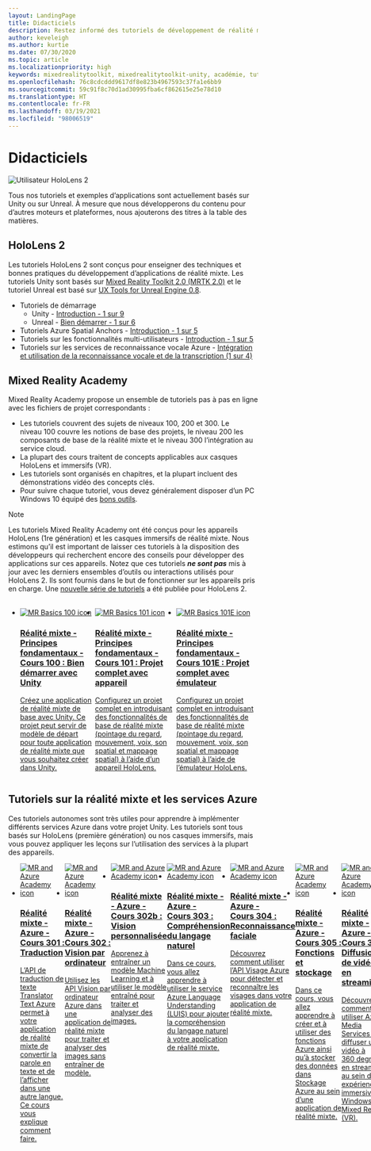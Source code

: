 ```yaml
---
layout: LandingPage
title: Didacticiels
description: Restez informé des tutoriels de développement de réalité mixte que nous proposons pour HoloLens et les services Azure.
author: keveleigh
ms.author: kurtie
ms.date: 07/30/2020
ms.topic: article
ms.localizationpriority: high
keywords: mixedrealitytoolkit, mixedrealitytoolkit-unity, académie, tutoriel, casque de réalité mixte, casque windows mixed reality, casque de réalité virtuelle, unity, unreal, HoloLens, ancres spatiales Azure, services Speech Azure
ms.openlocfilehash: 76c8cdcddd9617df8e823b4967593c37fa1e6bb9
ms.sourcegitcommit: 59c91f8c70d1ad30995fba6cf862615e25e78d10
ms.translationtype: HT
ms.contentlocale: fr-FR
ms.lasthandoff: 03/19/2021
ms.locfileid: "98006519"
---
```

# <a name="tutorials"></a>Didacticiels

![Utilisateur HoloLens 2](images/08_Tutorials.png)

Tous nos tutoriels et exemples d’applications sont actuellement basés sur Unity ou sur Unreal. À mesure que nous développerons du contenu pour d’autres moteurs et plateformes, nous ajouterons des titres à la table des matières.

## <a name="hololens-2"></a>HoloLens 2 

Les tutoriels HoloLens 2 sont conçus pour enseigner des techniques et bonnes pratiques du développement d’applications de réalité mixte. Les tutoriels Unity sont basés sur [Mixed Reality Toolkit 2.0 (MRTK 2.0)](https://github.com/microsoft/MixedRealityToolkit-Unity) et le tutoriel Unreal est basé sur [UX Tools for Unreal Engine 0.8](https://github.com/microsoft/MixedReality-UXTools-Unreal).

* Tutoriels de démarrage
    * Unity - [Introduction - 1 sur 9](tutorials/mr-learning-base-01.md)
    * Unreal - [Bien démarrer - 1 sur 6](../unreal/tutorials/unreal-uxt-ch1.md)
* Tutoriels Azure Spatial Anchors - [Introduction - 1 sur 5](tutorials/mr-learning-asa-01.md)
* Tutoriels sur les fonctionnalités multi-utilisateurs - [Introduction - 1 sur 5](tutorials/mr-learning-sharing-01.md)
* Tutoriels sur les services de reconnaissance vocale Azure - [Intégration et utilisation de la reconnaissance vocale et de la transcription (1 sur 4)](tutorials/mrlearning-speechSDK-ch1.md)

## <a name="mixed-reality-academy"></a>Mixed Reality Academy 

Mixed Reality Academy propose un ensemble de tutoriels pas à pas en ligne avec les fichiers de projet correspondants :

* Les tutoriels couvrent des sujets de niveaux 100, 200 et 300. Le niveau 100 couvre les notions de base des projets, le niveau 200 les composants de base de la réalité mixte et le niveau 300 l’intégration au service cloud.
* La plupart des cours traitent de concepts applicables aux casques HoloLens et immersifs (VR).
* Les tutoriels sont organisés en chapitres, et la plupart incluent des démonstrations vidéo des concepts clés.
* Pour suivre chaque tutoriel, vous devez généralement disposer d’un PC Windows 10 équipé des [bons outils](../install-the-tools.md).

>[!NOTE]
>Les tutoriels Mixed Reality Academy ont été conçus pour les appareils HoloLens (1re génération) et les casques immersifs de réalité mixte. Nous estimons qu’il est important de laisser ces tutoriels à la disposition des développeurs qui recherchent encore des conseils pour développer des applications sur ces appareils. Notez que ces tutoriels **_ne sont pas_** mis à jour avec les derniers ensembles d’outils ou interactions utilisés pour HoloLens 2. Ils sont fournis dans le but de fonctionner sur les appareils pris en charge. Une [nouvelle série de tutoriels](tutorials/mr-learning-base-01.md) a été publiée pour HoloLens 2.

<br>
<ul id="cardtypes-W" class="cardsW panelContent" style="display: flex; margin-top: 0px;">
                            <li>
                                    <a href="tutorials/holograms-100.md" title="Réalité mixte - Principes fondamentaux - Cours 100" data-linktype="absolute-path">
                                    <div class="cardSize">
                                        <div class="cardPadding">
                                            <div class="card">
                                                <div class="cardImageOuter">
                                                    <div class="cardImage">
                                                        <img src="images/Holograms100.jpg" alt="MR Basics 100 icon">
                                                    </div>
                                                </div>
                                                <div class="cardText">
                                                    <h3>Réalité mixte - Principes fondamentaux - Cours 100 : Bien démarrer avec Unity</h3>
                                                    <p>Créez une application de réalité mixte de base avec Unity. Ce projet peut servir de modèle de départ pour toute application de réalité mixte que vous souhaitez créer dans Unity.</p>
                                                </div>
                                            </div>
                                        </div>
                                    </div>
                               </a>
                            </li>
                            <li>
                                  <a href="tutorials/holograms-101.md" title="Réalité mixte - Principes fondamentaux - Cours 101" data-linktype="absolute-path">
                                    <div class="cardSize">
                                        <div class="cardPadding">
                                            <div class="card">
                                                <div class="cardImageOuter">
                                                    <div class="cardImage">
                                                        <img src="images/Holograms101.jpg" alt="MR Basics 101 icon">
                                                    </div>
                                                </div>
                                                <div class="cardText">
                                                    <h3>Réalité mixte - Principes fondamentaux - Cours 101 : Projet complet avec appareil</h3>
                                                    <p>Configurez un projet complet en introduisant des fonctionnalités de base de réalité mixte (pointage du regard, mouvement, voix, son spatial et mappage spatial) à l’aide d’un appareil HoloLens.</p>
                                                </div>
                                            </div>
                                        </div>
                                    </div>
                               </a>
                            </li>
                            <li>
                                <a href="tutorials/holograms-101e.md" title="Réalité mixte - Principes fondamentaux - Cours 101E" data-linktype="absolute-path">
                                    <div class="cardSize">
                                        <div class="cardPadding">
                                            <div class="card">
                                                <div class="cardImageOuter">
                                                    <div class="cardImage">
                                                        <img src="images/Holograms101E.jpg" alt="MR Basics 101E icon">
                                                    </div>
                                                </div>
                                                <div class="cardText">
                                                    <h3>Réalité mixte - Principes fondamentaux - Cours 101E : Projet complet avec émulateur</h3>
                                                    <p>Configurez un projet complet en introduisant des fonctionnalités de base de réalité mixte (pointage du regard, mouvement, voix, son spatial et mappage spatial) à l’aide de l’émulateur HoloLens.</p>
                                                </div>
                                            </div>
                                        </div>
                                    </div>
                                  </a>
                            </li>
</ul>

## <a name="mixed-reality-and-azure-services-tutorials"></a>Tutoriels sur la réalité mixte et les services Azure

Ces tutoriels autonomes sont très utiles pour apprendre à implémenter différents services Azure dans votre projet Unity. Les tutoriels sont tous basés sur HoloLens (première génération) ou nos casques immersifs, mais vous pouvez appliquer les leçons sur l’utilisation des services à la plupart des appareils.

<ul id="cardtypes-W" class="cardsW panelContent" style="display: flex; margin-top: 0px;">
    <li>
                                   <a href="tutorials/mr-azure-301.md" title="Réalité mixte - Azure - Cours 301" data-linktype="absolute-path">
                              <div class="cardSize">
                                  <div class="cardPadding">
                                      <div class="card">
                                          <div class="cardImageOuter">
                                              <div class="cardImage">
                                                  <img src="images/MR-Azure-AcademyTile.jpg" alt="MR and Azure Academy icon">
                                              </div>
                                          </div>
                                          <div class="cardText">
                                              <h3>Réalité mixte - Azure - Cours 301 : Traduction</h3>
                                              <p>L’API de traduction de texte Translator Text Azure permet à votre application de réalité mixte de convertir la parole en texte et de l’afficher dans une autre langue. Ce cours vous explique comment faire.</p>
                                          </div>
                                      </div>
                                  </div>
                              </div>
                              </a>
                            </li>
                                 <li>
                                   <a href="tutorials/mr-azure-302.md" title="Réalité mixte - Azure - Cours 302" data-linktype="absolute-path">
                              <div class="cardSize">
                                  <div class="cardPadding">
                                      <div class="card">
                                          <div class="cardImageOuter">
                                              <div class="cardImage">
                                                  <img src="images/MR-Azure-AcademyTile.jpg" alt="MR and Azure Academy icon">
                                              </div>
                                          </div>
                                          <div class="cardText">
                                              <h3>Réalité mixte - Azure - Cours 302 : Vision par ordinateur</h3>
                                              <p>Utilisez les API Vision par ordinateur Azure dans une application de réalité mixte pour traiter et analyser des images sans entraîner de modèle.</p>
                                          </div>
                                      </div>
                                  </div>
                              </div>
                              </a>
                            </li>
                                 <li>
                                   <a href="tutorials/mr-azure-302b.md" title="Réalité mixte - Azure - Cours 302b" data-linktype="absolute-path">
                              <div class="cardSize">
                                  <div class="cardPadding">
                                      <div class="card">
                                          <div class="cardImageOuter">
                                              <div class="cardImage">
                                                  <img src="images/MR-Azure-AcademyTile.jpg" alt="MR and Azure Academy icon">
                                              </div>
                                          </div>
                                          <div class="cardText">
                                              <h3>Réalité mixte - Azure - Cours 302b : Vision personnalisée</h3>
                                              <p>Apprenez à entraîner un modèle Machine Learning et à utiliser le modèle entraîné pour traiter et analyser des images.</p>
                                          </div>
                                      </div>
                                  </div>
                              </div>
                              </a>
                            </li>                            
                                 <li>
                                   <a href="tutorials/mr-azure-303.md" title="Réalité mixte - Azure - Cours 303" data-linktype="absolute-path">
                              <div class="cardSize">
                                  <div class="cardPadding">
                                      <div class="card">
                                          <div class="cardImageOuter">
                                              <div class="cardImage">
                                                  <img src="images/MR-Azure-AcademyTile.jpg" alt="MR and Azure Academy icon">
                                              </div>
                                          </div>
                                          <div class="cardText">
                                              <h3>Réalité mixte - Azure - Cours 303 : Compréhension du langage naturel</h3>
                                              <p>Dans ce cours, vous allez apprendre à utiliser le service Azure Language Understanding (LUIS) pour ajouter la compréhension du langage naturel à votre application de réalité mixte.</p>
                                          </div>
                                      </div>
                                  </div>
                              </div>
                              </a>
                            </li>
                                 <li>
                                   <a href="tutorials/mr-azure-304.md" title="Réalité mixte - Azure - Cours 304" data-linktype="absolute-path">
                              <div class="cardSize">
                                  <div class="cardPadding">
                                      <div class="card">
                                          <div class="cardImageOuter">
                                              <div class="cardImage">
                                                  <img src="images/MR-Azure-AcademyTile.jpg" alt="MR and Azure Academy icon">
                                              </div>
                                          </div>
                                          <div class="cardText">
                                              <h3>Réalité mixte - Azure - Cours 304 : Reconnaissance faciale</h3>
                                              <p>Découvrez comment utiliser l’API Visage Azure pour détecter et reconnaître les visages dans votre application de réalité mixte.</p>
                                          </div>
                                      </div>
                                  </div>
                              </div>
                              </a>
                            </li>
                                 <li>
                                   <a href="tutorials/mr-azure-305.md" title="Réalité mixte - Azure - Cours 305" data-linktype="absolute-path">
                              <div class="cardSize">
                                  <div class="cardPadding">
                                      <div class="card">
                                          <div class="cardImageOuter">
                                              <div class="cardImage">
                                                  <img src="images/MR-Azure-AcademyTile.jpg" alt="MR and Azure Academy icon">
                                              </div>
                                          </div>
                                          <div class="cardText">
                                              <h3>Réalité mixte - Azure - Cours 305 : Fonctions et stockage</h3>
                                              <p>Dans ce cours, vous allez apprendre à créer et à utiliser des fonctions Azure ainsi qu’à stocker des données dans Stockage Azure au sein d’une application de réalité mixte.</p>
                                          </div>
                                      </div>
                                  </div>
                              </div>
                              </a>
                            </li>
                                 <li>
                                   <a href="tutorials/mr-azure-306.md" title="Réalité mixte - Azure - Cours 306" data-linktype="absolute-path">
                              <div class="cardSize">
                                  <div class="cardPadding">
                                      <div class="card">
                                          <div class="cardImageOuter">
                                              <div class="cardImage">
                                                  <img src="images/MR-Azure-AcademyTile.jpg" alt="MR and Azure Academy icon">
                                              </div>
                                          </div>
                                          <div class="cardText">
                                              <h3>Réalité mixte - Azure - Cours 306 : Diffusion de vidéos en streaming</h3>
                                              <p>Découvrez comment utiliser Azure Media Services pour diffuser une vidéo à 360 degrés en streaming au sein d’une expérience immersive Windows Mixed Reality (VR).</p>
                                          </div>
                                      </div>
                                  </div>
                              </div>
                              </a>
                            </li>
                                 <li>
                                   <a href="tutorials/mr-azure-307.md" title="Réalité mixte - Azure - Cours 307" data-linktype="absolute-path">
                              <div class="cardSize">
                                  <div class="cardPadding">
                                      <div class="card">
                                          <div class="cardImageOuter">
                                              <div class="cardImage">
                                                  <img src="images/MR-Azure-AcademyTile.jpg" alt="MR and Azure Academy icon">
                                              </div>
                                          </div>
                                          <div class="cardText">
                                              <h3>Réalité mixte - Azure - Cours 307 : Machine Learning</h3>
                                              <p>Tirez parti d’Azure Machine Learning Studio (classique) dans votre application de réalité mixte pour déployer un grand nombre d’algorithmes de Machine Learning (ML).</p>
                                          </div>
                                      </div>
                                  </div>
                              </div>
                              </a>
                            </li>
                                 <li>
                                   <a href="tutorials/mr-azure-308.md" title="Réalité mixte - Azure - Cours 308" data-linktype="absolute-path">
                              <div class="cardSize">
                                  <div class="cardPadding">
                                      <div class="card">
                                          <div class="cardImageOuter">
                                              <div class="cardImage">
                                                  <img src="images/MR-Azure-AcademyTile.jpg" alt="MR and Azure Academy icon">
                                              </div>
                                          </div>
                                          <div class="cardText">
                                              <h3>Réalité mixte - Azure - Cours 308 : Notifications inter-appareils</h3>
                                              <p>Dans ce cours, vous allez apprendre à utiliser plusieurs services Azure pour envoyer des notifications push et des changements de scène d’une application sur PC à une application de réalité mixte.</p>
                                          </div>
                                      </div>
                                  </div>
                              </div>
                              </a>
                            </li>
                                 <li>
                                   <a href="tutorials/mr-azure-309.md" title="Réalité mixte - Azure - Cours 309" data-linktype="absolute-path">
                              <div class="cardSize">
                                  <div class="cardPadding">
                                      <div class="card">
                                          <div class="cardImageOuter">
                                              <div class="cardImage">
                                                  <img src="images/MR-Azure-AcademyTile.jpg" alt="MR and Azure Academy icon">
                                              </div>
                                          </div>
                                          <div class="cardText">
                                              <h3>Réalité mixte - Azure - Cours 309 : Application Insights</h3>
                                              <p>Utilisez le service Azure Application Insights pour collecter des données analytiques sur le comportement des utilisateurs au sein d’une application de réalité mixte.</p>
                                          </div>
                                      </div>
                                  </div>
                              </div>
                              </a>
                            </li> 
                                 <li>
                                   <a href="tutorials/mr-azure-310.md" title="Réalité mixte - Azure - Cours 310" data-linktype="absolute-path">
                              <div class="cardSize">
                                  <div class="cardPadding">
                                      <div class="card">
                                          <div class="cardImageOuter">
                                              <div class="cardImage">
                                                  <img src="images/MR-Azure-AcademyTile.jpg" alt="MR and Azure Academy icon">
                                              </div>
                                          </div>
                                          <div class="cardText">
                                              <h3>Réalité mixte - Azure - Cours 310 : Détection d’objets</h3>
                                              <p>Entraînez un modèle Machine Learning et utilisez le modèle entraîné pour reconnaître des objets similaires et leurs positions dans le monde physique.</p>
                                          </div>
                                      </div>
                                  </div>
                              </div>
                              </a>
                            </li> 
                                 <li>
                                   <a href="tutorials/mr-azure-311.md" title="Réalité mixte - Azure - Cours 311" data-linktype="absolute-path">
                              <div class="cardSize">
                                  <div class="cardPadding">
                                      <div class="card">
                                          <div class="cardImageOuter">
                                              <div class="cardImage">
                                                  <img src="images/MR-Azure-AcademyTile.jpg" alt="MR and Azure Academy icon">
                                              </div>
                                          </div>
                                          <div class="cardText">
                                              <h3>Réalité mixte - Azure - Cours 311 : Microsoft Graph</h3>
                                              <p>Découvrez comment vous connecter aux services Microsoft Graph à partir d’une application de réalité mixte.</p>
                                          </div>
                                      </div>
                                  </div>
                              </div>
                              </a>
                            </li> 
                                 <li>
                                   <a href="tutorials/mr-azure-312.md" title="Réalité mixte - Azure - Cours 312" data-linktype="absolute-path">
                              <div class="cardSize">
                                  <div class="cardPadding">
                                      <div class="card">
                                          <div class="cardImageOuter">
                                              <div class="cardImage">
                                                  <img src="images/MR-Azure-AcademyTile.jpg" alt="MR and Azure Academy icon">
                                              </div>
                                          </div>
                                          <div class="cardText">
                                              <h3>Réalité mixte - Azure - Cours 312 : Intégration de bots</h3>
                                              <p>Créez et déployez un bot à l’aide de Microsoft Bot Framework v4, puis communiquez avec ce bot dans une application de réalité mixte.</p>
                                          </div>
                                      </div>
                                  </div>
                              </div>
                              </a>
                            </li> 
                                 <li>
                                   <a href="tutorials/mr-azure-313.md" title="Réalité mixte - Azure - Cours 313" data-linktype="absolute-path">
                              <div class="cardSize">
                                  <div class="cardPadding">
                                      <div class="card">
                                          <div class="cardImageOuter">
                                              <div class="cardImage">
                                                  <img src="images/MR-Azure-AcademyTile.jpg" alt="MR and Azure Academy icon">
                                              </div>
                                          </div>
                                          <div class="cardText">
                                              <h3>Réalité mixte - Azure - Cours 313 : Service IoT Hub</h3>
                                              <p>Apprenez à implémenter le service Azure IoT Hub sur une machine virtuelle et à visualiser les données sur HoloLens.</p>
                                          </div>
                                      </div>
                                  </div>
                              </div>
                              </a>
                            </li> 
</ul>
